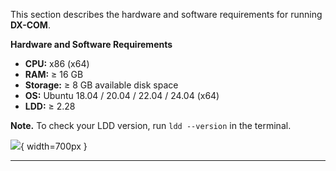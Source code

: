 This section describes the hardware and software requirements for running **DX-COM**.  

**Hardware and Software Requirements**  

- **CPU:** x86 (x64)  
- **RAM:** ≥ 16 GB  
- **Storage:** ≥ 8 GB available disk space  
- **OS:** Ubuntu 18.04 / 20.04 / 22.04 / 24.04 (x64)  
- **LDD:** ≥ 2.28  

**Note.** To check your LDD version, run `ldd --version` in the terminal.  

![](./../resources/02_DX-M1_M.2_LPDDR5x2.png){ width=700px }

 ---
